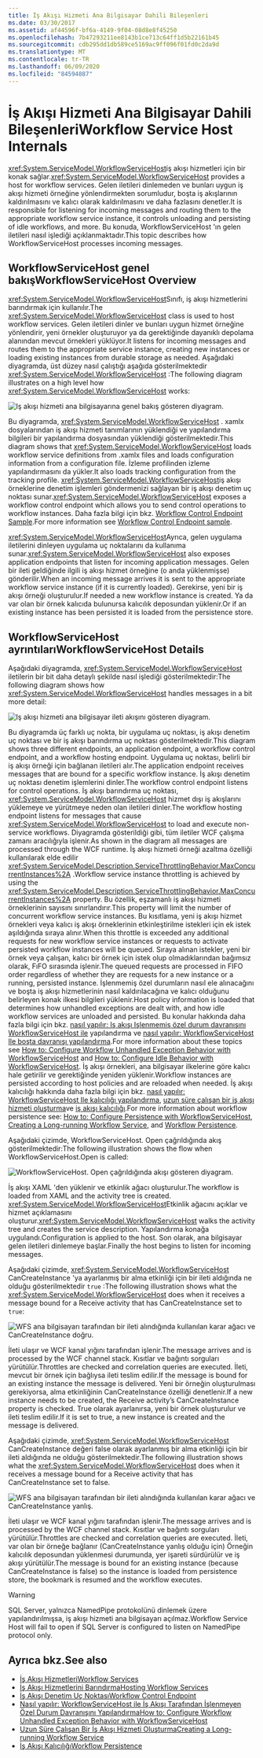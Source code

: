 ```yaml
---
title: İş Akışı Hizmeti Ana Bilgisayar Dahili Bileşenleri
ms.date: 03/30/2017
ms.assetid: af44596f-bf6a-4149-9f04-08d8e8f45250
ms.openlocfilehash: 7b47293211ee8143b1ce713c64ff1d5b22161b45
ms.sourcegitcommit: cdb295dd1db589ce5169ac9ff096f01fd0c2da9d
ms.translationtype: MT
ms.contentlocale: tr-TR
ms.lasthandoff: 06/09/2020
ms.locfileid: "84594887"
---
```

# <a name="workflow-service-host-internals"></a><span data-ttu-id="d2f88-102">İş Akışı Hizmeti Ana Bilgisayar Dahili Bileşenleri</span><span class="sxs-lookup"><span data-stu-id="d2f88-102">Workflow Service Host Internals</span></span>
<span data-ttu-id="d2f88-103"><xref:System.ServiceModel.WorkflowServiceHost>iş akışı hizmetleri için bir konak sağlar.</span><span class="sxs-lookup"><span data-stu-id="d2f88-103"><xref:System.ServiceModel.WorkflowServiceHost> provides a host for workflow services.</span></span> <span data-ttu-id="d2f88-104">Gelen iletileri dinlemeden ve bunları uygun iş akışı hizmeti örneğine yönlendirmekten sorumludur, boşta iş akışlarının kaldırılmasını ve kalıcı olarak kaldırılmasını ve daha fazlasını denetler.</span><span class="sxs-lookup"><span data-stu-id="d2f88-104">It is responsible for listening for incoming messages and routing them to the appropriate workflow service instance, it controls unloading and persisting of idle workflows, and more.</span></span> <span data-ttu-id="d2f88-105">Bu konuda, WorkflowServiceHost 'ın gelen iletileri nasıl işlediği açıklanmaktadır.</span><span class="sxs-lookup"><span data-stu-id="d2f88-105">This topic describes how WorkflowServiceHost processes incoming messages.</span></span>  
  
## <a name="workflowservicehost-overview"></a><span data-ttu-id="d2f88-106">WorkflowServiceHost genel bakış</span><span class="sxs-lookup"><span data-stu-id="d2f88-106">WorkflowServiceHost Overview</span></span>  

<span data-ttu-id="d2f88-107"><xref:System.ServiceModel.WorkflowServiceHost>Sınıfı, iş akışı hizmetlerini barındırmak için kullanılır.</span><span class="sxs-lookup"><span data-stu-id="d2f88-107">The <xref:System.ServiceModel.WorkflowServiceHost> class is used to host workflow services.</span></span> <span data-ttu-id="d2f88-108">Gelen iletileri dinler ve bunları uygun hizmet örneğine yönlendirir, yeni örnekler oluşturuyor ya da gerektiğinde dayanıklı depolama alanından mevcut örnekleri yüklüyor.</span><span class="sxs-lookup"><span data-stu-id="d2f88-108">It listens for incoming messages and routes them to the appropriate service instance, creating new instances or loading existing instances from durable storage as needed.</span></span> <span data-ttu-id="d2f88-109">Aşağıdaki diyagramda, üst düzey nasıl çalıştığı aşağıda gösterilmektedir <xref:System.ServiceModel.WorkflowServiceHost> :</span><span class="sxs-lookup"><span data-stu-id="d2f88-109">The following diagram illustrates on a high level how <xref:System.ServiceModel.WorkflowServiceHost> works:</span></span>
  
 ![Iş akışı hizmeti ana bilgisayarına genel bakış gösteren diyagram.](./media/workflow-service-host-internals/workflow-service-host-high-level-overview.gif)  
  
 <span data-ttu-id="d2f88-111">Bu diyagramda, <xref:System.ServiceModel.WorkflowServiceHost> . xamlx dosyalarından iş akışı hizmeti tanımlarının yüklendiği ve yapılandırma bilgileri bir yapılandırma dosyasından yüklendiği gösterilmektedir.</span><span class="sxs-lookup"><span data-stu-id="d2f88-111">This diagram shows that <xref:System.ServiceModel.WorkflowServiceHost> loads workflow service definitions from .xamlx files and loads configuration information from a configuration file.</span></span> <span data-ttu-id="d2f88-112">İzleme profilinden izleme yapılandırmasını da yükler.</span><span class="sxs-lookup"><span data-stu-id="d2f88-112">It also loads tracking configuration from the tracking profile.</span></span> <span data-ttu-id="d2f88-113"><xref:System.ServiceModel.WorkflowServiceHost>iş akışı örneklerine denetim işlemleri göndermenizi sağlayan bir iş akışı denetim uç noktası sunar.</span><span class="sxs-lookup"><span data-stu-id="d2f88-113"><xref:System.ServiceModel.WorkflowServiceHost> exposes a workflow control endpoint which allows you to send control operations to workflow instances.</span></span>  <span data-ttu-id="d2f88-114">Daha fazla bilgi için bkz. [Workflow Control Endpoint Sample](workflow-control-endpoint.md).</span><span class="sxs-lookup"><span data-stu-id="d2f88-114">For more information see [Workflow Control Endpoint sample](workflow-control-endpoint.md).</span></span>  
  
 <span data-ttu-id="d2f88-115"><xref:System.ServiceModel.WorkflowServiceHost>Ayrıca, gelen uygulama iletilerini dinleyen uygulama uç noktalarını da kullanıma sunar.</span><span class="sxs-lookup"><span data-stu-id="d2f88-115"><xref:System.ServiceModel.WorkflowServiceHost> also exposes application endpoints that listen for incoming application messages.</span></span> <span data-ttu-id="d2f88-116">Gelen bir ileti geldiğinde ilgili iş akışı hizmet örneğine (o anda yüklenmişse) gönderilir.</span><span class="sxs-lookup"><span data-stu-id="d2f88-116">When an incoming message arrives it is sent to the appropriate workflow service instance (if it is currently loaded).</span></span> <span data-ttu-id="d2f88-117">Gerekirse, yeni bir iş akışı örneği oluşturulur.</span><span class="sxs-lookup"><span data-stu-id="d2f88-117">If needed a new workflow instance is created.</span></span> <span data-ttu-id="d2f88-118">Ya da var olan bir örnek kalıcıda bulunursa kalıcılık deposundan yüklenir.</span><span class="sxs-lookup"><span data-stu-id="d2f88-118">Or if an existing instance has been persisted it is loaded from the persistence store.</span></span>  
  
## <a name="workflowservicehost-details"></a><span data-ttu-id="d2f88-119">WorkflowServiceHost ayrıntıları</span><span class="sxs-lookup"><span data-stu-id="d2f88-119">WorkflowServiceHost Details</span></span>  
 <span data-ttu-id="d2f88-120">Aşağıdaki diyagramda, <xref:System.ServiceModel.WorkflowServiceHost> iletilerin bir bit daha detaylı şekilde nasıl işlediği gösterilmektedir:</span><span class="sxs-lookup"><span data-stu-id="d2f88-120">The following diagram shows how <xref:System.ServiceModel.WorkflowServiceHost> handles messages in a bit more detail:</span></span>  
  
 ![Iş akışı hizmeti ana bilgisayar ileti akışını gösteren diyagram.](./media/workflow-service-host-internals/workflow-service-host-message-flow.gif)  
  
 <span data-ttu-id="d2f88-122">Bu diyagramda üç farklı uç nokta, bir uygulama uç noktası, iş akışı denetim uç noktası ve bir iş akışı barındırma uç noktası gösterilmektedir.</span><span class="sxs-lookup"><span data-stu-id="d2f88-122">This diagram shows three different endpoints, an application endpoint, a workflow control endpoint, and a workflow hosting endpoint.</span></span> <span data-ttu-id="d2f88-123">Uygulama uç noktası, belirli bir iş akışı örneği için bağlanan iletileri alır.</span><span class="sxs-lookup"><span data-stu-id="d2f88-123">The application endpoint receives messages that are bound for a specific workflow instance.</span></span> <span data-ttu-id="d2f88-124">İş akışı denetim uç noktası denetim işlemlerini dinler.</span><span class="sxs-lookup"><span data-stu-id="d2f88-124">The workflow control endpoint listens for control operations.</span></span> <span data-ttu-id="d2f88-125">İş akışı barındırma uç noktası, <xref:System.ServiceModel.WorkflowServiceHost> hizmet dışı iş akışlarını yüklemeye ve yürütmeye neden olan iletileri dinler.</span><span class="sxs-lookup"><span data-stu-id="d2f88-125">The workflow hosting endpoint listens for messages that cause <xref:System.ServiceModel.WorkflowServiceHost> to load and execute non-service workflows.</span></span> <span data-ttu-id="d2f88-126">Diyagramda gösterildiği gibi, tüm iletiler WCF çalışma zamanı aracılığıyla işlenir.</span><span class="sxs-lookup"><span data-stu-id="d2f88-126">As shown in the diagram all messages are processed through the WCF runtime.</span></span>  <span data-ttu-id="d2f88-127">İş akışı hizmeti örneği azaltma özelliği kullanılarak elde edilir <xref:System.ServiceModel.Description.ServiceThrottlingBehavior.MaxConcurrentInstances%2A> .</span><span class="sxs-lookup"><span data-stu-id="d2f88-127">Workflow service instance throttling is achieved by using the <xref:System.ServiceModel.Description.ServiceThrottlingBehavior.MaxConcurrentInstances%2A> property.</span></span> <span data-ttu-id="d2f88-128">Bu özellik, eşzamanlı iş akışı hizmeti örneklerinin sayısını sınırlandırır.</span><span class="sxs-lookup"><span data-stu-id="d2f88-128">This property will limit the number of concurrent workflow service instances.</span></span> <span data-ttu-id="d2f88-129">Bu kısıtlama, yeni iş akışı hizmet örnekleri veya kalıcı iş akışı örneklerinin etkinleştirilme istekleri için ek istek aşıldığında sıraya alınır.</span><span class="sxs-lookup"><span data-stu-id="d2f88-129">When this throttle is exceeded any additional requests for new workflow service instances or requests to activate persisted workflow instances will be queued.</span></span> <span data-ttu-id="d2f88-130">Sıraya alınan istekler, yeni bir örnek veya çalışan, kalıcı bir örnek için istek olup olmadıklarından bağımsız olarak, FıFO sırasında işlenir.</span><span class="sxs-lookup"><span data-stu-id="d2f88-130">The queued requests are processed in FIFO order regardless of whether they are requests for a new instance or a running, persisted instance.</span></span> <span data-ttu-id="d2f88-131">İşlenmemiş özel durumların nasıl ele alınacağını ve boşta iş akışı hizmetlerinin nasıl kaldırılacağına ve kalıcı olduğunu belirleyen konak ilkesi bilgileri yüklenir.</span><span class="sxs-lookup"><span data-stu-id="d2f88-131">Host policy information is loaded that determines how unhandled exceptions are dealt with, and how idle workflow services are unloaded and persisted.</span></span> <span data-ttu-id="d2f88-132">Bu konular hakkında daha fazla bilgi için bkz. [nasıl yapılır: Iş akışı Işlenmemiş özel durum davranışını WorkflowServiceHost ile](config-workflow-unhandled-exception-workflowservicehost.md) yapılandırma ve [nasıl yapılır: WorkflowServiceHost Ile boşta davranışı yapılandırma](how-to-configure-idle-behavior-with-workflowservicehost.md).</span><span class="sxs-lookup"><span data-stu-id="d2f88-132">For more information about these topics see [How to: Configure Workflow Unhandled Exception Behavior with WorkflowServiceHost](config-workflow-unhandled-exception-workflowservicehost.md) and [How to: Configure Idle Behavior with WorkflowServiceHost](how-to-configure-idle-behavior-with-workflowservicehost.md).</span></span> <span data-ttu-id="d2f88-133">İş akışı örnekleri, ana bilgisayar ilkelerine göre kalıcı hale getirilir ve gerektiğinde yeniden yüklenir.</span><span class="sxs-lookup"><span data-stu-id="d2f88-133">Workflow instances are persisted according to host policies and are reloaded when needed.</span></span> <span data-ttu-id="d2f88-134">İş akışı kalıcılığı hakkında daha fazla bilgi için bkz. [nasıl yapılır: WorkflowServiceHost Ile kalıcılığı yapılandırma](how-to-configure-persistence-with-workflowservicehost.md), [uzun süre çalışan bir iş akışı hizmeti oluşturma](creating-a-long-running-workflow-service.md)ve [iş akışı kalıcılığı](../../windows-workflow-foundation/workflow-persistence.md).</span><span class="sxs-lookup"><span data-stu-id="d2f88-134">For more information about workflow persistence see: [How to: Configure Persistence with WorkflowServiceHost](how-to-configure-persistence-with-workflowservicehost.md), [Creating a Long-running Workflow Service](creating-a-long-running-workflow-service.md), and [Workflow Persistence](../../windows-workflow-foundation/workflow-persistence.md).</span></span>  
  
 <span data-ttu-id="d2f88-135">Aşağıdaki çizimde, WorkflowServiceHost. Open çağrıldığında akış gösterilmektedir:</span><span class="sxs-lookup"><span data-stu-id="d2f88-135">The following illustration shows the flow when WorkflowServiceHost.Open is called:</span></span>  
  
 ![WorkflowServiceHost. Open çağrıldığında akışı gösteren diyagram.](./media/workflow-service-host-internals/workflow-service-host-open.gif)  
  
 <span data-ttu-id="d2f88-137">İş akışı XAML 'den yüklenir ve etkinlik ağacı oluşturulur.</span><span class="sxs-lookup"><span data-stu-id="d2f88-137">The workflow is loaded from XAML and the activity tree is created.</span></span> <span data-ttu-id="d2f88-138"><xref:System.ServiceModel.WorkflowServiceHost>Etkinlik ağacını açıklar ve hizmet açıklamasını oluşturur.</span><span class="sxs-lookup"><span data-stu-id="d2f88-138"><xref:System.ServiceModel.WorkflowServiceHost> walks the activity tree and creates the service description.</span></span> <span data-ttu-id="d2f88-139">Yapılandırma konağa uygulandı.</span><span class="sxs-lookup"><span data-stu-id="d2f88-139">Configuration is applied to the host.</span></span> <span data-ttu-id="d2f88-140">Son olarak, ana bilgisayar gelen iletileri dinlemeye başlar.</span><span class="sxs-lookup"><span data-stu-id="d2f88-140">Finally the host begins to listen for incoming messages.</span></span>  
  
 <span data-ttu-id="d2f88-141">Aşağıdaki çizimde, <xref:System.ServiceModel.WorkflowServiceHost> CanCreateInstance 'ya ayarlanmış bir alma etkinliği için bir ileti aldığında ne olduğu gösterilmektedir `true` :</span><span class="sxs-lookup"><span data-stu-id="d2f88-141">The following illustration shows what the <xref:System.ServiceModel.WorkflowServiceHost> does when it receives a message bound for a Receive activity that has CanCreateInstance set to `true`:</span></span>  
  
 ![WFS ana bilgisayarı tarafından bir ileti alındığında kullanılan karar ağacı ve CanCreateInstance doğru.](./media/workflow-service-host-internals/workflow-service-host-receive-message-cancreateinstance.gif)  
  
 <span data-ttu-id="d2f88-143">İleti ulaşır ve WCF kanal yığını tarafından işlenir.</span><span class="sxs-lookup"><span data-stu-id="d2f88-143">The message arrives and is processed by the WCF channel stack.</span></span> <span data-ttu-id="d2f88-144">Kısıtlar ve bağıntı sorguları yürütülür.</span><span class="sxs-lookup"><span data-stu-id="d2f88-144">Throttles are checked and correlation queries are executed.</span></span> <span data-ttu-id="d2f88-145">İleti, mevcut bir örnek için bağlıysa ileti teslim edilir.</span><span class="sxs-lookup"><span data-stu-id="d2f88-145">If the message is bound for an existing instance the message is delivered.</span></span> <span data-ttu-id="d2f88-146">Yeni bir örneğin oluşturulması gerekiyorsa, alma etkinliğinin CanCreateInstance özelliği denetlenir.</span><span class="sxs-lookup"><span data-stu-id="d2f88-146">If a new instance needs to be created, the Receive activity’s CanCreateInstance property is checked.</span></span> <span data-ttu-id="d2f88-147">True olarak ayarlanırsa, yeni bir örnek oluşturulur ve ileti teslim edilir.</span><span class="sxs-lookup"><span data-stu-id="d2f88-147">If it is set to true, a new instance is created and the message is delivered.</span></span>  
  
 <span data-ttu-id="d2f88-148">Aşağıdaki çizimde, <xref:System.ServiceModel.WorkflowServiceHost> CanCreateInstance değeri false olarak ayarlanmış bir alma etkinliği için bir ileti aldığında ne olduğu gösterilmektedir.</span><span class="sxs-lookup"><span data-stu-id="d2f88-148">The following illustration shows what the <xref:System.ServiceModel.WorkflowServiceHost> does when it receives a message bound for a Receive activity that has CanCreateInstance set to false.</span></span>  
  
 ![WFS ana bilgisayarı tarafından bir ileti alındığında kullanılan karar ağacı ve CanCreateInstance yanlış.](./media/workflow-service-host-internals/workflow-service-host-receive-message.gif)  
  
 <span data-ttu-id="d2f88-150">İleti ulaşır ve WCF kanal yığını tarafından işlenir.</span><span class="sxs-lookup"><span data-stu-id="d2f88-150">The message arrives and is processed by the WCF channel stack.</span></span> <span data-ttu-id="d2f88-151">Kısıtlar ve bağıntı sorguları yürütülür.</span><span class="sxs-lookup"><span data-stu-id="d2f88-151">Throttles are checked and correlation queries are executed.</span></span> <span data-ttu-id="d2f88-152">İleti, var olan bir örneğe bağlanır (CanCreateInstance yanlış olduğu için) Örneğin kalıcılık deposundan yüklenmesi durumunda, yer işareti sürdürülür ve iş akışı yürütülür.</span><span class="sxs-lookup"><span data-stu-id="d2f88-152">The message is bound for an existing instance (because CanCreateInstance is false) so the instance is loaded from persistence store, the bookmark is resumed and the workflow executes.</span></span>  
  
> [!WARNING]
> <span data-ttu-id="d2f88-153">SQL Server, yalnızca NamedPipe protokolünü dinlemek üzere yapılandırılmışsa, iş akışı hizmeti ana bilgisayarı açılmaz.</span><span class="sxs-lookup"><span data-stu-id="d2f88-153">Workflow Service Host will fail to open if SQL Server is configured to listen on NamedPipe protocol only.</span></span>  
  
## <a name="see-also"></a><span data-ttu-id="d2f88-154">Ayrıca bkz.</span><span class="sxs-lookup"><span data-stu-id="d2f88-154">See also</span></span>

- [<span data-ttu-id="d2f88-155">İş Akışı Hizmetleri</span><span class="sxs-lookup"><span data-stu-id="d2f88-155">Workflow Services</span></span>](workflow-services.md)
- [<span data-ttu-id="d2f88-156">İş Akışı Hizmetlerini Barındırma</span><span class="sxs-lookup"><span data-stu-id="d2f88-156">Hosting Workflow Services</span></span>](hosting-workflow-services.md)
- [<span data-ttu-id="d2f88-157">İş Akışı Denetim Uç Noktası</span><span class="sxs-lookup"><span data-stu-id="d2f88-157">Workflow Control Endpoint</span></span>](workflow-control-endpoint.md)
- [<span data-ttu-id="d2f88-158">Nasıl yapılır: WorkflowServiceHost ile İş Akışı Tarafından İşlenmeyen Özel Durum Davranışını Yapılandırma</span><span class="sxs-lookup"><span data-stu-id="d2f88-158">How to: Configure Workflow Unhandled Exception Behavior with WorkflowServiceHost</span></span>](config-workflow-unhandled-exception-workflowservicehost.md)
- [<span data-ttu-id="d2f88-159">Uzun Süre Çalışan Bir İş Akışı Hizmeti Oluşturma</span><span class="sxs-lookup"><span data-stu-id="d2f88-159">Creating a Long-running Workflow Service</span></span>](creating-a-long-running-workflow-service.md)
- [<span data-ttu-id="d2f88-160">İş Akışı Kalıcılığı</span><span class="sxs-lookup"><span data-stu-id="d2f88-160">Workflow Persistence</span></span>](../../windows-workflow-foundation/workflow-persistence.md)
